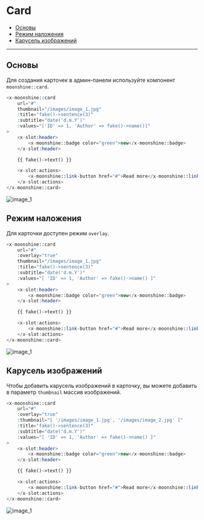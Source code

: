 # Card

- [Основы](#basics)
- [Режим наложения](#overlay-mode)
- [Карусель изображений](#image-carousel)

---

<a name="basics"></a>
## Основы

Для создания карточек в админ-панели используйте компонент `moonshine::card`.

```php
<x-moonshine::card
    url="#"
    thumbnail="/images/image_1.jpg"
    :title="fake()->sentence(3)"
    :subtitle="date('d.m.Y')"
    :values="['ID' => 1, 'Author' => fake()->name()]"
>
    <x-slot:header>
        <x-moonshine::badge color="green">new</x-moonshine::badge>
    </x-slot:header>

    {{ fake()->text() }}

    <x-slot:actions>
        <x-moonshine::link-button href="#">Read more</x-moonshine::link-button>
    </x-slot:actions>
</x-moonshine::card>
```

![image_1](https://moonshine-laravel.com/images/image_1.jpg)

<a name="overlay"></a>
## Режим наложения

Для карточки доступен режим `overlay`.

```php
<x-moonshine::card
    url="#"
    :overlay="true"
    thumbnail="/images/image_1.jpg"
    :title="fake()->sentence(3)"
    :subtitle="date('d.m.Y')"
    :values="[ 'ID' => 1, 'Author' => fake()->name() ]"
>
    <x-slot:header>
        <x-moonshine::badge color="green">new</x-moonshine::badge>
    </x-slot:header>

    {{ fake()->text() }}

    <x-slot:actions>
        <x-moonshine::link-button href="#">Read more</x-moonshine::link-button>
    </x-slot:actions>
</x-moonshine::card>
```

![image_1](https://moonshine-laravel.com/images/image_1.jpg)

<a name="carousel"></a>
## Карусель изображений

Чтобы добавить карусель изображений в карточку, вы можете добавить в параметр `thumbnail` массив изображений.

```php
<x-moonshine::card
    url="#"
    :overlay="true"
    :thumbnail="[ '/images/image_1.jpg', '/images/image_2.jpg' ]"
    :title="fake()->sentence(3)"
    :subtitle="date('d.m.Y')"
    :values="[ 'ID' => 1, 'Author' => fake()->name() ]"
>
    <x-slot:header>
        <x-moonshine::badge color="green">new</x-moonshine::badge>
    </x-slot:header>

    {{ fake()->text() }}

    <x-slot:actions>
        <x-moonshine::link-button href="#">Read more</x-moonshine::link-button>
    </x-slot:actions>
</x-moonshine::card>
```

![image_1](https://moonshine-laravel.com/images/image_1.jpg)

